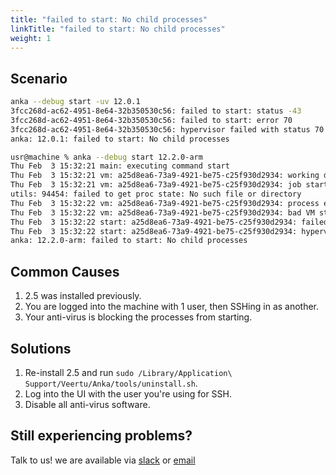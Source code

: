 ```yaml
---
title: "failed to start: No child processes"
linkTitle: "failed to start: No child processes"
weight: 1
---
```


## Scenario

```bash
anka --debug start -uv 12.0.1
3fcc268d-ac62-4951-8e64-32b350530c56: failed to start: status -43
3fcc268d-ac62-4951-8e64-32b350530c56: failed to start: error 70
3fcc268d-ac62-4951-8e64-32b350530c56: hypervisor failed with status 70
anka: 12.0.1: failed to start: No child processes
```

```bash
usr@machine % anka --debug start 12.2.0-arm
Thu Feb  3 15:32:21 main: executing command start
Thu Feb  3 15:32:21 vm: a25d8ea6-73a9-4921-be75-c25f930d2934: working directory: /Users/usr/Library/Application Support/Veertu/Anka/vm_lib/a25d8ea6-73a9-4921-be75-c25f930d2934
Thu Feb  3 15:32:21 vm: a25d8ea6-73a9-4921-be75-c25f930d2934: job started with pid 94454
utils: 94454: failed to get proc state: No such file or directory
Thu Feb  3 15:32:22 vm: a25d8ea6-73a9-4921-be75-c25f930d2934: process early exit status 256
Thu Feb  3 15:32:22 vm: a25d8ea6-73a9-4921-be75-c25f930d2934: bad VM start status: No such file or directory
Thu Feb  3 15:32:22 start: a25d8ea6-73a9-4921-be75-c25f930d2934: failed to start: error 256
Thu Feb  3 15:32:22 start: a25d8ea6-73a9-4921-be75-c25f930d2934: hypervisor failed with status 256
anka: 12.2.0-arm: failed to start: No child processes
```

## Common Causes

1. 2.5 was installed previously.
2. You are logged into the machine with 1 user, then SSHing in as another.
3. Your anti-virus is blocking the processes from starting.

## Solutions

1. Re-install 2.5 and run `sudo /Library/Application\ Support/Veertu/Anka/tools/uninstall.sh`.
2. Log into the UI with the user you're using for SSH.
3. Disable all anti-virus software.

## Still experiencing problems?

Talk to us! we are available via [slack](https://slack.veertu.com/) or [email](mailto:support@veertu.com)
